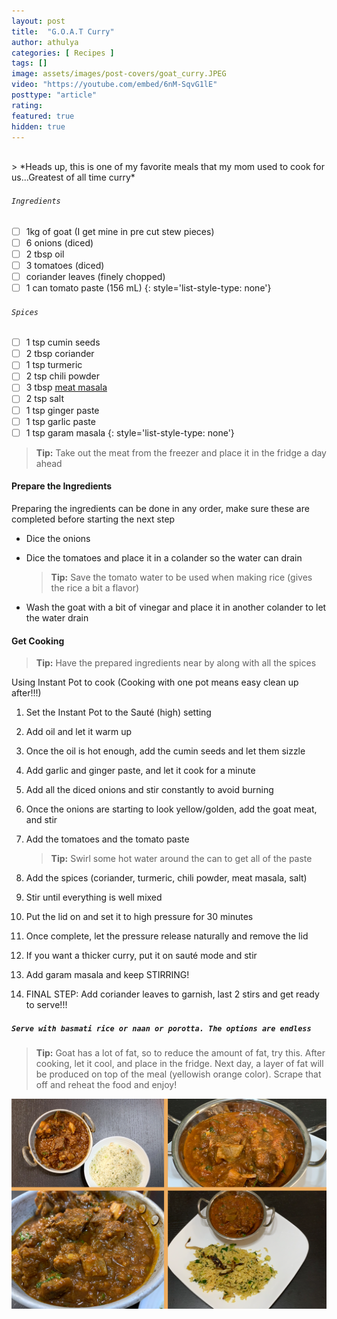 ```yaml
---
layout: post
title:  "G.O.A.T Curry"
author: athulya
categories: [ Recipes ]
tags: []
image: assets/images/post-covers/goat_curry.JPEG
video: "https://youtube.com/embed/6nM-SqvG1lE"
posttype: "article"
rating:
featured: true
hidden: true
---
```



<br>
> *Heads up, this is one of my favorite meals that my mom used to cook for us...Greatest of all time curry*

###### `Ingredients`

- [ ] 1kg of goat (I get mine in pre cut stew pieces)
- [ ] 6 onions (diced)
- [ ] 2 tbsp oil
- [ ] 3 tomatoes (diced)
- [ ] coriander leaves (finely chopped)
- [ ] 1 can tomato paste (156 mL)
{: style='list-style-type: none'}
###### `Spices`

- [ ] 1 tsp cumin seeds
- [ ] 2 tbsp coriander 
- [ ] 1 tsp turmeric
- [ ] 2 tsp chili powder
- [ ] 3 tbsp [meat masala](https://www.shanfoods.com/product/recipe-mixes/curry/meat-masala/) 
- [ ] 2 tsp salt
- [ ] 1 tsp ginger paste
- [ ] 1 tsp garlic paste
- [ ] 1 tsp garam masala 
{: style='list-style-type: none'}

>  **Tip:** Take out the meat from the freezer and place it in the fridge a day ahead

<script>$(document).ready(function(){$('.task-list-item-checkbox').prop("disabled", false);});</script>

#### **Prepare the Ingredients**

Preparing the ingredients can be done in any order, make sure these are completed before starting the next step

- Dice the onions

- Dice the tomatoes and place it in a colander so the water can drain 

  > **Tip:** Save the tomato water to be used when making rice (gives the rice a bit a flavor)

- Wash the goat with a bit of vinegar and place it in another colander to let the water drain

#### **Get Cooking**

> **Tip:** Have the prepared ingredients near by along with all the spices

Using Instant Pot to cook (Cooking with one pot means easy clean up after!!!)

1. Set the Instant Pot to the Sauté (high) setting

2. Add oil and let it warm up

3. Once the oil is hot enough, add the cumin seeds and let them sizzle

4. Add garlic and ginger paste, and let it cook for a minute

5. Add all the diced onions and stir constantly to avoid burning

6. Once the onions are starting to look yellow/golden, add the goat meat, and stir

7. Add the tomatoes and the tomato paste

   > **Tip:** Swirl some hot water around the can to get all of the paste

8. Add the spices (coriander, turmeric, chili powder, meat masala, salt)

9. Stir until everything is well mixed

10. Put the lid on and set it to high pressure for 30 minutes

11. Once complete, let the pressure release naturally and remove the lid

12. If you want a thicker curry, put it on sauté mode and stir

13. Add garam masala and keep STIRRING!

14. FINAL STEP: Add coriander leaves to garnish, last 2 stirs and get ready to serve!!!

##### `Serve with basmati rice or naan or porotta. The options are endless`


> **Tip:** Goat has a lot of fat, so to reduce the amount of fat, try this. After cooking, let it cool, and place in the fridge. Next day, a layer of fat will be produced on top of the meal (yellowish orange color). Scrape that off and reheat the food and enjoy!

<img src="/assets/images/goat/collage.png" />
